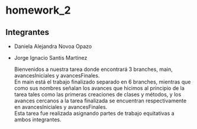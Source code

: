 # homework_2  

## Integrantes  

- Daniela Alejandra Novoa Opazo
- Jorge Ignacio Santis Martinez   
 
  Bienvenidos a nuestra tarea donde encontrará 3 branches, main, avancesIniciales y avancesFinales.   
  En main está el trabajo finalizado separado en 6 branches, mientras que como sus nombres señalan los avances que hicimos al principio de la tarea tales como las primeras creaciones de clases y métodos, y los avances cercanos a la tarea finalizada se encuentran respectivamente en avancesIniciales y avancesFinales.  
  Esta tarea fue realizada asignando partes  de trabajo equitativas a ambos integrantes.

